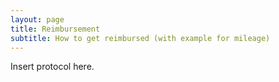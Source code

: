 ```yaml
---
layout: page
title: Reimbursement
subtitle: How to get reimbursed (with example for mileage)
---
```


Insert protocol here.